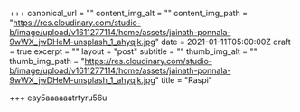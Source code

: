+++
canonical_url = ""
content_img_alt = ""
content_img_path = "https://res.cloudinary.com/studio-b/image/upload/v1611277114/home/assets/jainath-ponnala-9wWX_jwDHeM-unsplash_1_ahyqjk.jpg"
date = 2021-01-11T05:00:00Z
draft = true
excerpt = ""
layout = "post"
subtitle = ""
thumb_img_alt = ""
thumb_img_path = "https://res.cloudinary.com/studio-b/image/upload/v1611277114/home/assets/jainath-ponnala-9wWX_jwDHeM-unsplash_1_ahyqjk.jpg"
title = "Raspi"

+++
eay5aaaaaatrtyru56u